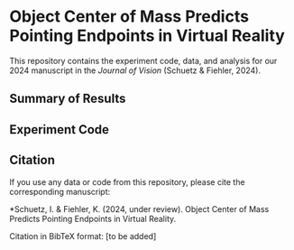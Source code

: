 # Object Center of Mass Predicts Pointing Endpoints in Virtual Reality

This repository contains the experiment code, data, and analysis for our 2024 manuscript in the *Journal of Vision* (Schuetz & Fiehler, 2024). 

## Summary of Results



## Experiment Code



## Citation

If you use any data or code from this repository, please cite the corresponding manuscript: 

*Schuetz, I. & Fiehler, K. (2024, under review). Object Center of Mass Predicts Pointing Endpoints in Virtual Reality. 

Citation in BibTeX format:
[to be added]

